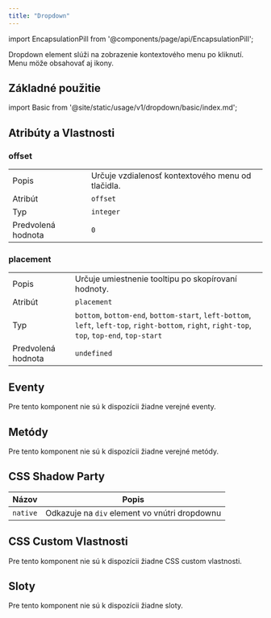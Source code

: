 ```yaml
---
title: "Dropdown"
---
```


<head>
  <title>Dropdown: WebJET Element pre zobrazenie kontextového menu</title>
  <meta name="description" content="Dropdown element slúži na zobrazenie kontextového menu po kliknutí. Menu möže obsahovať aj ikony." />
</head>

import EncapsulationPill from '@components/page/api/EncapsulationPill';

<EncapsulationPill type="shadow" />

Dropdown element slúži na zobrazenie kontextového menu po kliknutí. Menu möže obsahovať aj ikony.

## Základné použitie

<div className="xlarge">

import Basic from '@site/static/usage/v1/dropdown/basic/index.md';

<Basic size="large"/>

</div>

## Atribúty a Vlastnosti

### offset

|  |  |
| --- | --- |
| Popis | Určuje vzdialenosť kontextového menu od tlačidla. |
| Atribút | `offset` |
| Typ | `integer` |
| Predvolená hodnota | `0` |

### placement

|  |  |
| --- | --- |
| Popis | Určuje umiestnenie tooltipu po skopírovaní hodnoty. |
| Atribút | `placement` |
| Typ | `bottom`, `bottom-end`, `bottom-start`, `left-bottom`, `left`, `left-top`, `right-bottom`, `right`, `right-top`, `top`, `top-end`, `top-start` |
| Predvolená hodnota | `undefined` |

## Eventy

Pre tento komponent nie sú k dispozícii žiadne verejné eventy.

## Metódy

Pre tento komponent nie sú k dispozícii žiadne verejné metódy.

## CSS Shadow Party

| Názov                           | Popis                    |
|---------------------------------|--------------------------|
| `native`                        | Odkazuje na `div` element vo vnútri dropdownu |

## CSS Custom Vlastnosti

Pre tento komponent nie sú k dispozícii žiadne CSS custom vlastnosti.

## Sloty

Pre tento komponent nie sú k dispozícii žiadne sloty.
